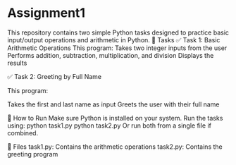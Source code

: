 # Assignment1
This repository contains two simple Python tasks designed to practice basic input/output operations and arithmetic in Python.
🧠 Tasks
✅ Task 1: Basic Arithmetic Operations
This program:
Takes two integer inputs from the user
Performs addition, subtraction, multiplication, and division
Displays the results

✅ Task 2: Greeting by Full Name

This program:

Takes the first and last name as input
Greets the user with their full name

💾 How to Run
Make sure Python is installed on your system.
Run the tasks using:
python task1.py
python task2.py
Or run both from a single file if combined.

📁 Files
task1.py: Contains the arithmetic operations
task2.py: Contains the greeting program
